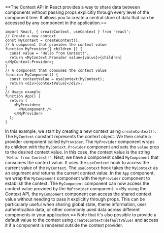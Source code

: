 ==The Context API in React provides a way to share data between components without passing props explicitly through every level of the component tree. It allows you to create a central store of data that can be accessed by any component in the application.==
```
import React, { createContext, useContext } from 'react';
// Create a new context
const MyContext = createContext();
// A component that provides the context value
function MyProvider({ children }) {
  const value = 'Hello from Context!';
  return <MyContext.Provider value={value}>{children}</MyContext.Provider>;
}
// A component that consumes the context value
function MyComponent() {
  const contextValue = useContext(MyContext);
  return <div>{contextValue}</div>;
}
// Usage example
function App() {
  return (
    <MyProvider>
      <MyComponent />
    </MyProvider>
  );
}
```

In this example, we start by creating a new context using `createContext()`. The `MyContext` constant represents the context object.
We then create a provider component called `MyProvider`. The `MyProvider` component wraps its children with the `MyContext.Provider` component and sets the `value` prop to the desired context value. In this case, the context value is the string `'Hello from Context!'`.
Next, we have a component called `MyComponent` that consumes the context value. It uses the `useContext` hook to access the current value of the `MyContext`. The `useContext` hook takes the `MyContext` as an argument and returns the current context value.
In the `App` component, we wrap the `MyComponent` component with the `MyProvider` component to establish the context. The `MyComponent` component can now access the context value provided by the `MyProvider` component.
==By using the Context API, the `MyComponent` component can access the shared context value without needing to pass it explicitly through props. This can be particularly useful when sharing global state, theme information, user authentication data, or other commonly used data across different components in your application.==
Note that it's also possible to provide a default value to the context using `createContext(defaultValue)` and access it if a component is rendered outside the context provider.